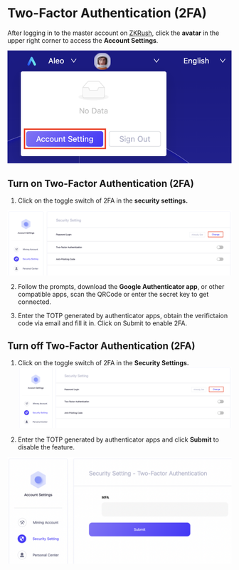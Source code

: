 # Two-Factor Authentication (2FA)

After logging in to the master account on [ZKRush](https://www.zkrush.com), click the **avatar** in the upper right corner to access the **Account Settings**.

![alt enter_account_setting](../_media/enter_account_setting.png ':size=50%')



## Turn on Two-Factor Authentication (2FA)

1. Click on the toggle switch of 2FA in the **security settings.**

![alt enter_mfa](../_media/enter_mfa.png ':size=100%')

2. Follow the prompts, download the **Google Authenticator app**, or other compatible apps, scan the QRCode or enter the secret key to get connected.

3. Enter the TOTP generated by authenticator apps, obtain the verifictaion code via email and fill it in. Click on Submit to enable 2FA.



## Turn off Two-Factor Authentication (2FA)

1. Click on the toggle switch of 2FA in the **Security Settings.** 
![alt enter_mfa](../_media/enter_mfa.png ':size=100%')

2. Enter the TOTP generated by authenticator apps and click **Submit** to disable the feature.

![alt disable_mfa](../_media/disable_mfa.png ':size=80%')


